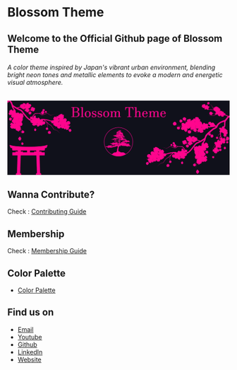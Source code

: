 # Blossom Theme
## Welcome to the Official Github page of Blossom Theme

###### A color theme inspired by Japan's vibrant urban environment, blending bright neon tones and metallic elements to evoke a modern and energetic visual atmosphere.

![](https://raw.githubusercontent.com/BlossomTheme/Assets/main/banner.png)

## Wanna Contribute?
Check : [Contributing Guide](https://github.com/BlossomTheme/BlossomTheme/blob/master/Contribute/CONTRIBUTING.md)

## Membership
Check : [Membership Guide](https://github.com/BlossomTheme/BlossomTheme/blob/master/Membership/MEMBERSHIP.md)

## Color Palette
- [Color Palette](https://github.com/BlossomTheme/Palette)

## Find us on
- [Email](mailto:blossomtheme.official@gmail.com)      
- [Youtube](https://www.youtube.com/@BlossomTheme)
- [Github](https://github.com/BlossomTheme)      
- [LinkedIn](https://www.linkedin.com/company/blossomtheme)
- [Website](https://blossomtheme.github.io)
